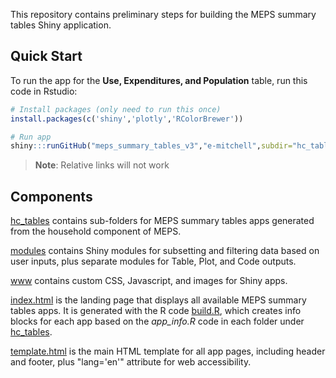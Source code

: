 This repository contains preliminary steps for building the MEPS summary tables Shiny application.

## Quick Start

To run the app for the **Use, Expenditures, and Population** table, run this code in Rstudio:

```r
# Install packages (only need to run this once) 
install.packages(c('shiny','plotly','RColorBrewer'))

# Run app
shiny:::runGitHub("meps_summary_tables_v3","e-mitchell",subdir="hc_tables/hc1_use")
```

> **Note**: Relative links will not work

## Components

[hc_tables](hc_tables) contains sub-folders for MEPS summary tables apps generated from the household component of MEPS.

[modules](modules) contains Shiny modules for subsetting and filtering data based on user inputs, plus separate modules for Table, Plot, and Code outputs.

[www](www) contains custom CSS, Javascript, and images for Shiny apps.

[index.html](index.html) is the landing page that displays all available MEPS summary tables apps. It is generated with the R code [build.R](build.R), which creates info blocks for each app based on the *app_info.R* code in each folder under [hc_tables](hc_tables).

[template.html](template.html) is the main HTML template for all app pages, including header and footer, plus "lang='en'" attribute for web accessibility.
